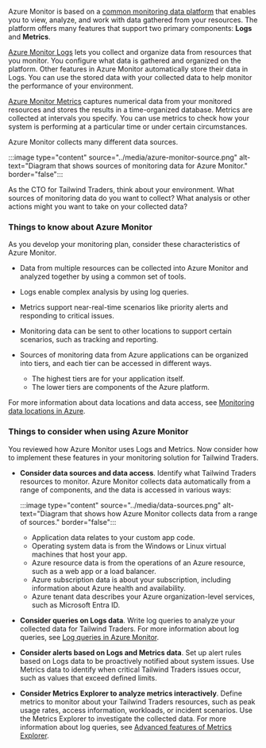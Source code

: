 Azure Monitor is based on a [common monitoring data platform](/azure/azure-monitor/data-platform) that enables you to view, analyze, and work with data gathered from your resources. The platform offers many features that support two primary components: **Logs** and **Metrics**.

[Azure Monitor Logs](/azure/azure-monitor/logs/data-platform-logs) lets you collect and organize data from resources that you monitor. You configure what data is gathered and organized on the platform. Other features in Azure Monitor automatically store their data in Logs. You can use the stored data with your collected data to help monitor the performance of your environment.

[Azure Monitor Metrics](/azure/azure-monitor/essentials/data-platform-metrics) captures numerical data from your monitored resources and stores the results in a time-organized database. Metrics are collected at intervals you specify. You can use metrics to check how your system is performing at a particular time or under certain circumstances.

Azure Monitor collects many different data sources. 

:::image type="content" source="../media/azure-monitor-source.png" alt-text="Diagram that shows sources of monitoring data for Azure Monitor." border="false":::

As the CTO for Tailwind Traders, think about your environment. What sources of monitoring data do you want to collect? What analysis or other actions might you want to take on your collected data?

### Things to know about Azure Monitor

As you develop your monitoring plan, consider these characteristics of Azure Monitor.

- Data from multiple resources can be collected into Azure Monitor and analyzed together by using a common set of tools.

- Logs enable complex analysis by using log queries.

- Metrics support near-real-time scenarios like priority alerts and responding to critical issues.

- Monitoring data can be sent to other locations to support certain scenarios, such as tracking and reporting.

- Sources of monitoring data from Azure applications can be organized into tiers, and each tier can be accessed in different ways.
   - The highest tiers are for your application itself.
   - The lower tiers are components of the Azure platform.

For more information about data locations and data access, see [Monitoring data locations in Azure](/azure/azure-monitor/monitor-reference).

### Things to consider when using Azure Monitor

You reviewed how Azure Monitor uses Logs and Metrics. Now consider how to implement these features in your monitoring solution for Tailwind Traders.

- **Consider data sources and data access**. Identify what Tailwind Traders resources to monitor. Azure Monitor collects data automatically from a range of components, and the data is accessed in various ways:

   :::image type="content" source="../media/data-sources.png" alt-text="Diagram that shows how Azure Monitor collects data from a range of sources." border="false":::

   - Application data relates to your custom app code.
   - Operating system data is from the Windows or Linux virtual machines that host your app.
   - Azure resource data is from the operations of an Azure resource, such as a web app or a load balancer.
   - Azure subscription data is about your subscription, including information about Azure health and availability.
   - Azure tenant data describes your Azure organization-level services, such as Microsoft Entra ID.

- **Consider queries on Logs data**. Write log queries to analyze your collected data for Tailwind Traders. For more information about log queries, see [Log queries in Azure Monitor](/azure/azure-monitor/logs/log-query-overview).

- **Consider alerts based on Logs and Metrics data**. Set up alert rules based on Logs data to be proactively notified about system issues. Use Metrics data to identify when critical Tailwind Traders issues occur, such as values that exceed defined limits. 

- **Consider Metrics Explorer to analyze metrics interactively**. Define metrics to monitor about your Tailwind Traders resources, such as peak usage rates, access information, workloads, or incident scenarios. Use the Metrics Explorer to investigate the collected data. For more information about log queries, see [Advanced features of Metrics Explorer](/azure/azure-monitor/essentials/metrics-charts).
